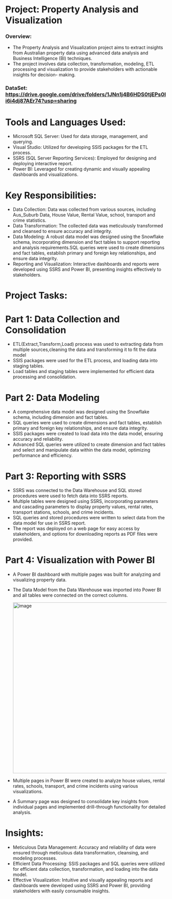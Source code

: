 # Project: Property Analysis and Visualization
 ### Overview:
   * The Property Analysis and Visualization project aims to extract insights from Australian property data using advanced data analysis and Business Intelligence 
     (BI) techniques.
   * The project involves data collection, transformation, modeling, ETL processing and visualization to provide stakeholders with actionable insights for decision- 
     making.
  ### DataSet: https://drive.google.com/drive/folders/1JNn1j4B6HDS0tjEPs0li6i4dj87AEr74?usp=sharing
# Tools and Languages Used:
   * Microsoft SQL Server: Used for data storage, management, and querying.
   * Visual Studio: Utilized for developing SSIS packages for the ETL process.
   * SSRS (SQL Server Reporting Services): Employed for designing and deploying interactive report.
   * Power BI: Leveraged for creating dynamic and visually appealing dashboards and visualizations.
  
# Key Responsibilities:
   * Data Collection: Data was collected from various sources, including Aus_Suburb Data, House Value, Rental Value, school, transport and crime statistics. 
   * Data Transformation: The collected data was meticulously transformed and cleansed to ensure accuracy and integrity.
   * Data Modeling: A robust data model was designed using the Snowflake schema, incorporating dimension and fact tables to support reporting and analysis 
     requirements.SQL queries were used to create dimensions and fact tables, establish primary and foreign key relationships, and ensure data integrity.
   * Reporting and Visualization: Interactive dashboards and reports were developed using SSRS and Power BI, presenting insights effectively to stakeholders.

# Project Tasks:
  # Part 1: Data Collection and Consolidation
  * ETL(Extract,Transform,Load) process was used to extracting data from multiple sources,cleaning the data and transforming it to fit the data model
  * SSIS packages were used for the ETL process, and loading data into staging tables.
  * Load tables and staging tables were implemented for efficient data processing and consolidation.
    
# Part 2: Data Modeling
  * A comprehensive data model was designed using the Snowflake schema, including dimension and fact tables.
  * SQL queries were used to create dimensions and fact tables, establish primary and foreign key relationships, and ensure data integrity.
  * SSIS packages were created to load data into the data model, ensuring accuracy and reliability.
  * Advanced SQL queries were utilized to create dimension and fact tables and select and manipulate data within the data model, optimizing performance and efficiency.
    
# Part 3: Reporting with SSRS
  * SSRS was connected to the Data Warehouse and SQL stored procedures were used to fetch data into SSRS reports.
  * Multiple tables were designed using SSRS, incorporating parameters and cascading parameters to display property values, rental rates, transport stations, schools, 
    and crime incidents.
  * SQL queries and stored procedures were written to select data from the data model for use in SSRS report.
  * The report was deployed on a web page for easy access by stakeholders, and options for downloading reports as PDF files were provided.
    
# Part 4: Visualization with Power BI
  * A Power BI dashboard with multiple pages was built for analyzing and visualizing property data.
  * The Data Model from the Data Warehouse was imported into Power BI and all tables were connected on the correct columns. 

    <img width="533" alt="image" src="https://github.com/NehaMawal/AUS_Property-Analysis/assets/163222343/b7980ee9-2b41-4ba0-b69e-a932d69202e7">
  * Multiple pages in Power BI were created to analyze house values, rental rates, schools, transport, and crime incidents using various visualizations.
  * A Summary page was designed to consolidate key insights from individual pages and implemented drill-through functionality for detailed analysis.

# Insights:
  * Meticulous Data Management: Accuracy and reliability of data were ensured through meticulous data transformation, cleansing, and modeling processes.
  * Efficient Data Processing: SSIS packages and SQL queries were utilized for efficient data collection, transformation, and loading into the data model.
  * Effective Visualization: Intuitive and visually appealing reports and dashboards were developed using SSRS and Power BI, providing stakeholders with easily 
    consumable insights.
